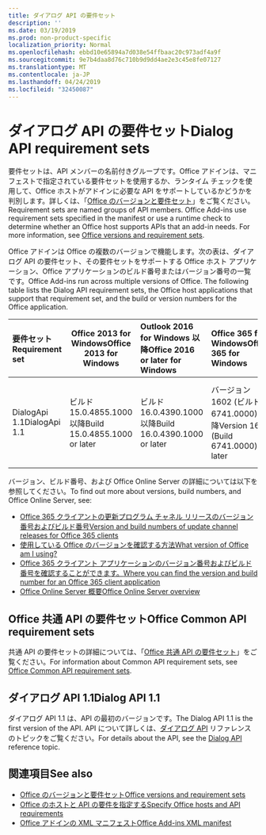 ```yaml
---
title: ダイアログ API の要件セット
description: ''
ms.date: 03/19/2019
ms.prod: non-product-specific
localization_priority: Normal
ms.openlocfilehash: ebbd10e65894a7d038e54ffbaac20c973adf4a9f
ms.sourcegitcommit: 9e7b4daa8d76c710b9d9dd4ae2e3c45e8fe07127
ms.translationtype: MT
ms.contentlocale: ja-JP
ms.lasthandoff: 04/24/2019
ms.locfileid: "32450087"
---
```

# <a name="dialog-api-requirement-sets"></a><span data-ttu-id="e6ffd-102">ダイアログ API の要件セット</span><span class="sxs-lookup"><span data-stu-id="e6ffd-102">Dialog API requirement sets</span></span>

<span data-ttu-id="e6ffd-p101">要件セットは、API メンバーの名前付きグループです。Office アドインは、マニフェストで指定されている要件セットを使用するか、ランタイム チェックを使用して、Office ホストがアドインに必要な API をサポートしているかどうかを判別します。詳しくは、「[Office のバージョンと要件セット](/office/dev/add-ins/develop/office-versions-and-requirement-sets)」をご覧ください。</span><span class="sxs-lookup"><span data-stu-id="e6ffd-p101">Requirement sets are named groups of API members. Office Add-ins use requirement sets specified in the manifest or use a runtime check to determine whether an Office host supports APIs that an add-in needs. For more information, see [Office versions and requirement sets](/office/dev/add-ins/develop/office-versions-and-requirement-sets).</span></span>

<span data-ttu-id="e6ffd-p102">Office アドインは Office の複数のバージョンで機能します。次の表は、ダイアログ API の要件セット、その要件セットをサポートする Office ホスト アプリケーション、Office アプリケーションのビルド番号またはバージョン番号の一覧です。</span><span class="sxs-lookup"><span data-stu-id="e6ffd-p102">Office Add-ins run across multiple versions of Office. The following table lists the Dialog API requirement sets, the Office host applications that support that requirement set, and the build or version numbers for the Office application.</span></span>

|  <span data-ttu-id="e6ffd-108">要件セット</span><span class="sxs-lookup"><span data-stu-id="e6ffd-108">Requirement set</span></span>  | <span data-ttu-id="e6ffd-109">Office 2013 for Windows</span><span class="sxs-lookup"><span data-stu-id="e6ffd-109">Office 2013 for Windows</span></span> | <span data-ttu-id="e6ffd-110">Outlook 2016 for Windows 以降</span><span class="sxs-lookup"><span data-stu-id="e6ffd-110">Office 2016 or later for Windows</span></span>   | <span data-ttu-id="e6ffd-111">Office 365 for Windows</span><span class="sxs-lookup"><span data-stu-id="e6ffd-111">Office 365 for Windows</span></span> |  <span data-ttu-id="e6ffd-112">Office 365 for iPad</span><span class="sxs-lookup"><span data-stu-id="e6ffd-112">Office 365 for iPad</span></span>  |  <span data-ttu-id="e6ffd-113">Office 365 for Mac</span><span class="sxs-lookup"><span data-stu-id="e6ffd-113">Office 365 for Mac</span></span>  | <span data-ttu-id="e6ffd-114">Office Online</span><span class="sxs-lookup"><span data-stu-id="e6ffd-114">Office Online</span></span>  |  <span data-ttu-id="e6ffd-115">Office Online Server</span><span class="sxs-lookup"><span data-stu-id="e6ffd-115">Office Online Server</span></span>  |
|:-----|-----|:-----|:-----|:-----|:-----|:-----|:-----|
| <span data-ttu-id="e6ffd-116">DialogApi 1.1</span><span class="sxs-lookup"><span data-stu-id="e6ffd-116">DialogApi 1.1</span></span>  | <span data-ttu-id="e6ffd-117">ビルド 15.0.4855.1000 以降</span><span class="sxs-lookup"><span data-stu-id="e6ffd-117">Build 15.0.4855.1000 or later</span></span> | <span data-ttu-id="e6ffd-118">ビルド 16.0.4390.1000 以降</span><span class="sxs-lookup"><span data-stu-id="e6ffd-118">Build 16.0.4390.1000 or later</span></span> | <span data-ttu-id="e6ffd-119">バージョン 1602 (ビルド 6741.0000) 以降</span><span class="sxs-lookup"><span data-stu-id="e6ffd-119">Version 1602 (Build 6741.0000) or later</span></span> | <span data-ttu-id="e6ffd-120">1.22 以降</span><span class="sxs-lookup"><span data-stu-id="e6ffd-120">1.22 or later</span></span> | <span data-ttu-id="e6ffd-121">15.20 以降</span><span class="sxs-lookup"><span data-stu-id="e6ffd-121">15.20 or later</span></span>| <span data-ttu-id="e6ffd-122">2017 年 1 月</span><span class="sxs-lookup"><span data-stu-id="e6ffd-122">January 2017</span></span> | <span data-ttu-id="e6ffd-123">バージョン 1608 (ビルド 7601.6800) 以降</span><span class="sxs-lookup"><span data-stu-id="e6ffd-123">Version 1608 (Build 7601.6800) or later</span></span>|

<span data-ttu-id="e6ffd-124">バージョン、ビルド番号、および Office Online Server の詳細については以下を参照してください。</span><span class="sxs-lookup"><span data-stu-id="e6ffd-124">To find out more about versions, build numbers, and Office Online Server, see:</span></span>

- [<span data-ttu-id="e6ffd-125">Office 365 クライアントの更新プログラム チャネル リリースのバージョン番号およびビルド番号</span><span class="sxs-lookup"><span data-stu-id="e6ffd-125">Version and build numbers of update channel releases for Office 365 clients</span></span>](https://support.office.com/article/version-and-build-numbers-of-update-channel-releases-ae942449-1fca-4484-898b-a933ea23def7)
- [<span data-ttu-id="e6ffd-126">使用している Office のバージョンを確認する方法</span><span class="sxs-lookup"><span data-stu-id="e6ffd-126">What version of Office am I using?</span></span>](https://support.office.com/article/What-version-of-Office-am-I-using-932788b8-a3ce-44bf-bb09-e334518b8b19)
- [<span data-ttu-id="e6ffd-127">Office 365 クライアント アプリケーションのバージョン番号およびビルド番号を確認することができます。</span><span class="sxs-lookup"><span data-stu-id="e6ffd-127">Where you can find the version and build number for an Office 365 client application</span></span>](https://support.office.com/article/version-and-build-numbers-of-update-channel-releases-ae942449-1fca-4484-898b-a933ea23def7)
- [<span data-ttu-id="e6ffd-128">Office Online Server 概要</span><span class="sxs-lookup"><span data-stu-id="e6ffd-128">Office Online Server overview</span></span>](/officeonlineserver/office-online-server-overview)

## <a name="office-common-api-requirement-sets"></a><span data-ttu-id="e6ffd-129">Office 共通 API の要件セット</span><span class="sxs-lookup"><span data-stu-id="e6ffd-129">Office Common API requirement sets</span></span>

<span data-ttu-id="e6ffd-130">共通 API の要件セットの詳細については、「[Office 共通 API の要件セット](office-add-in-requirement-sets.md)」をご覧ください。</span><span class="sxs-lookup"><span data-stu-id="e6ffd-130">For information about Common API requirement sets, see [Office Common API requirement sets](office-add-in-requirement-sets.md).</span></span>

## <a name="dialog-api-11"></a><span data-ttu-id="e6ffd-131">ダイアログ API 1.1</span><span class="sxs-lookup"><span data-stu-id="e6ffd-131">Dialog API 1.1</span></span>

<span data-ttu-id="e6ffd-132">ダイアログ API 1.1 は、API の最初のバージョンです。</span><span class="sxs-lookup"><span data-stu-id="e6ffd-132">The Dialog API 1.1 is the first version of the API.</span></span> <span data-ttu-id="e6ffd-133">API について詳しくは、[ダイアログ API](/javascript/api/office/office.ui) リファレンスのトピックをご覧ください。</span><span class="sxs-lookup"><span data-stu-id="e6ffd-133">For details about the API, see the [Dialog API ](/javascript/api/office/office.ui) reference topic.</span></span>

## <a name="see-also"></a><span data-ttu-id="e6ffd-134">関連項目</span><span class="sxs-lookup"><span data-stu-id="e6ffd-134">See also</span></span>

- [<span data-ttu-id="e6ffd-135">Office のバージョンと要件セット</span><span class="sxs-lookup"><span data-stu-id="e6ffd-135">Office versions and requirement sets</span></span>](/office/dev/add-ins/develop/office-versions-and-requirement-sets)
- [<span data-ttu-id="e6ffd-136">Office のホストと API の要件を指定する</span><span class="sxs-lookup"><span data-stu-id="e6ffd-136">Specify Office hosts and API requirements</span></span>](/office/dev/add-ins/develop/specify-office-hosts-and-api-requirements)
- [<span data-ttu-id="e6ffd-137">Office アドインの XML マニフェスト</span><span class="sxs-lookup"><span data-stu-id="e6ffd-137">Office Add-ins XML manifest</span></span>](/office/dev/add-ins/develop/add-in-manifests)
